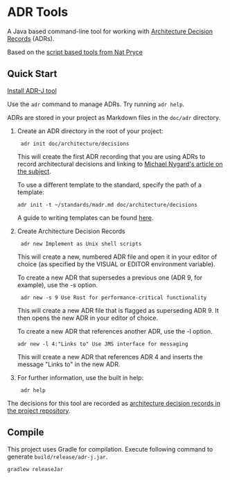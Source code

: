 ADR Tools
=========

A Java based command-line tool for working with [Architecture Decision Records][ADRs] (ADRs).

Based on the [script based tools from Nat Pryce](https://github.com/npryce/adr-tools)

Quick Start
-----------
[Install ADR-J tool](./doc/usage/INSTALL.md)

Use the `adr` command to manage ADRs.  Try running `adr help`.

ADRs are stored in your project as Markdown files in the `doc/adr` directory.


1. Create an ADR directory in the root of your project:

        adr init doc/architecture/decisions

    This will create the first ADR recording that you are using ADRs
    to record architectural decisions and linking to
    [Michael Nygard's article on the subject][ADRs].

    To use a different template to the standard, specify the path of a template:

       adr init -t ~/standards/madr.md doc/architecture/decisions

    A guide to writing templates can be found [here](./doc/usage/Writing_Templates.md).

2. Create Architecture Decision Records

        adr new Implement as Unix shell scripts

    This will create a new, numbered ADR file and open it in your
    editor of choice (as specified by the VISUAL or EDITOR environment
    variable).

    To create a new ADR that supersedes a previous one (ADR 9, for example),
    use the -s option.

        adr new -s 9 Use Rust for performance-critical functionality

    This will create a new ADR file that is flagged as superseding
    ADR 9.  It then opens the new ADR in your
    editor of choice.

    To create a new ADR that references another ADR, use the -l option.

       adr new -l 4:"Links to" Use JMS interface for messaging

   This will create a new ADR that references ADR 4 and inserts the message
   "Links to" in the new ADR.  

3. For further information, use the built in help:

        adr help

The decisions for this tool are recorded as [architecture decision records in the project repository](doc/adr/).

Compile
-------

This project uses Gradle for compilation. Execute following command to generate `build/release/adr-j.jar`.

    gradlew releaseJar

[ADRs]: http://thinkrelevance.com/blog/2011/11/15/documenting-architecture-decisions
